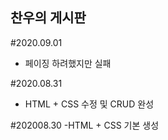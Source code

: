 ## 찬우의 게시판 

#2020.09.01
- 페이징 하려했지만 실패 

#2020.08.31
- HTML + CSS 수정 및 CRUD 완성

#202008.30
-HTML + CSS 기본 생성
